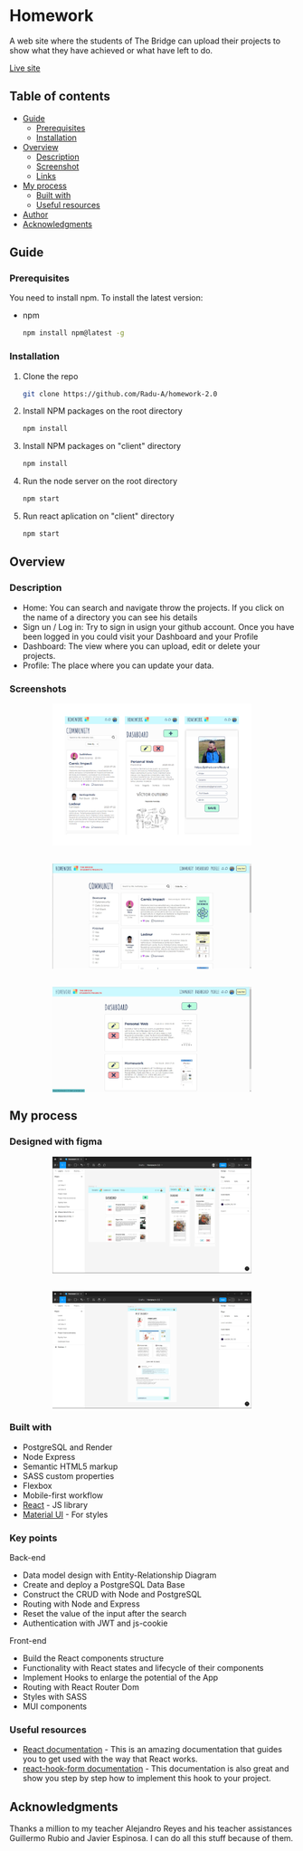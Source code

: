 <style>
   .live-site {
      margin: 0 auto;
   }
    .img-div {
      display: flex;
      flex-direction: column;
      justify-content: center;
      align-items: center;
      gap: 2rem;
    }
    .img-div img {
      width: 70%;
    }
</style>

# Homework

A web site where the students of The Bridge can upload their projects to show what they have achieved or what have left to do.

<a href="https://homework-2-0-client.onrender.com/" class="live-site">Live site</a>

<!-- <a href="https://homework-2-0-client.onrender.com/" class="live-site">Homework</a> -->

## Table of contents

- [Guide](#guide)
  - [Prerequisites](#prerequisites)
  - [Installation](#installation)
- [Overview](#overview)
  - [Description](#description)
  - [Screenshot](#screenshot)
  - [Links](#links)
- [My process](#my-process)
  - [Built with](#built-with)
  - [Useful resources](#useful-resources)
- [Author](#author)
- [Acknowledgments](#acknowledgments)

## Guide

### Prerequisites

You need to install npm. To install the latest version:

- npm
  ```sh
  npm install npm@latest -g
  ```

### Installation

1. Clone the repo
   ```sh
   git clone https://github.com/Radu-A/homework-2.0
   ```
2. Install NPM packages on the root directory
   ```sh
   npm install
   ```
3. Install NPM packages on "client" directory
   ```js
   npm install
   ```
4. Run the node server on the root directory
   ```js
   npm start
   ```
5. Run react aplication on "client" directory
   ```js
   npm start
   ```

## Overview

### Description

- Home: You can search and navigate throw the projects. If you click on the name of a directory you can see his details
- Sign un / Log in: Try to sign in usign your github account. Once you have been logged in you could visit your Dashboard and your Profile
- Dashboard: The view where you can upload, edit or delete your projects.
- Profile: The place where you can update your data.

### Screenshots

<!-- ![screenshot-mobile](./assets/screenshot-mobile.jpg) -->
<!-- ![screenshot-desktop-communit](./assets/screenshot-desktop-community.jpg)
![screenshot-desktop-dashboard](./assets/screenshot-desktop-dashboard.jpg) -->

<div style="width:100%" class="img-div">
   <img src="./assets/screenshot-mobile.jpg" alt="image">
   <img src="./assets/screenshot-desktop-community.jpg" alt="image">
   <img src="./assets/screenshot-desktop-dashboard.jpg" alt="image">
</div>

## My process

### Designed with figma

<div style="width:100%" class="img-div">
   <img src="./assets/design-dashboard.jpg" alt="image">
   <img src="./assets/design-project-details.jpg" alt="image">
</div>

### Built with

- PostgreSQL and Render
- Node Express
- Semantic HTML5 markup
- SASS custom properties
- Flexbox
- Mobile-first workflow
- [React](https://reactjs.org/) - JS library
- [Material UI](https://mui.com/) - For styles

### Key points

Back-end

- Data model design with Entity-Relationship Diagram
- Create and deploy a PostgreSQL Data Base
- Construct the CRUD with Node and PostgreSQL
- Routing with Node and Express
- Reset the value of the input after the search
- Authentication with JWT and js-cookie

Front-end

- Build the React components structure
- Functionality with React states and lifecycle of their components
- Implement Hooks to enlarge the potential of the App
- Routing with React Router Dom
- Styles with SASS
- MUI components

### Useful resources

- [React documentation](https://es.react.dev/learn) - This is an amazing documentation that guides you to get used with the way that React works.
- [react-hook-form documentation](https://react-hook-form.com/get-started) - This documentation is also great and show you step by step how to implement this hook to your project.

## Acknowledgments

Thanks a million to my teacher Alejandro Reyes and his teacher assistances Guillermo Rubio and Javier Espinosa. I can do all this stuff because of them.